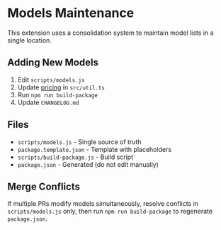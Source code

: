 # Models Maintenance

This extension uses a consolidation system to maintain model lists in a single location.

## Adding New Models

1. Edit `scripts/models.js`
2. Update [pricing](https://openai.com/api/pricing/) in `src/util.ts`
3. Run `npm run build-package`
4. Update `CHANGELOG.md`

## Files

- `scripts/models.js` - Single source of truth
- `package.template.json` - Template with placeholders
- `scripts/build-package.js` - Build script
- `package.json` - Generated (do not edit manually)

## Merge Conflicts

If multiple PRs modify models simultaneously, resolve conflicts in `scripts/models.js` only, then run `npm run build-package` to regenerate `package.json`. 